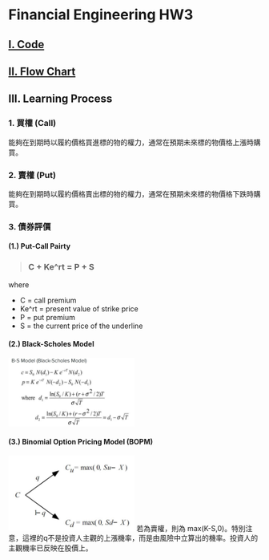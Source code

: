 # Financial Engineering HW3
## [I. Code](https://github.com/fatdanny77/Financial_Engineering/blob/master/HW3/Codes/Financial_Engineering_HW3_ver2.ipynb)

## [II. Flow Chart](https://github.com/fatdanny77/Financial_Engineering/blob/master/HW3/FlowCharts/Flow_Chart.jpg)
## III. Learning Process

### 1. 買權 (Call)
能夠在到期時以履約價格買進標的物的權力，通常在預期未來標的物價格上漲時購買。

### 2. 賣權 (Put)
能夠在到期時以履約價格賣出標的物的權力，通常在預期未來標的物價格下跌時購買。

### 3. 債券評價
#### (1.) Put-Call Pairty
> ### **C + Ke^rt = P + S**    
where
* C = call premium
* Ke^rt = present value of strike price
* P = put premium
* S = the current price of the underline

#### (2.) Black-Scholes Model
<img src="https://github.com/fatdanny77/Financial_Engineering/blob/master/HW3/Images/%E6%9C%AA%E5%91%BD%E5%90%8D4.jpg" width="50%" height="50%" />

#### (3.) Binomial Option Pricing Model (BOPM)
<img src="https://github.com/fatdanny77/Financial_Engineering/blob/master/HW3/Images/%E6%9C%AA%E5%91%BD%E5%90%8D2.jpg" width="50%" height="50%" />
若為賣權，則為 max(K-S,0)。特別注意，這裡的q不是投資人主觀的上漲機率，而是由風險中立算出的機率。投資人的主觀機率已反映在股價上。
